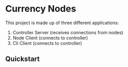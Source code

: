 # Currency Nodes

This project is made up of three different applications:
1. Controller Server (receives connections from nodes)
2. Node Client (connects to controller)
3. Cli Client (connects to controller)

## Quickstart

